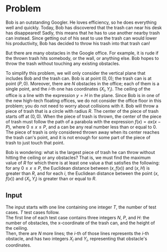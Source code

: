 # Problem

Bob is an outstanding Googler. He loves efficiency, so he does everything well and quickly. Today, Bob has discovered that the trash can near his desk has disappeared! Sadly, this means that he has to use another nearby trash can instead. Since getting out of his seat to use the trash can would lower his productivity, Bob has decided to throw his trash into that trash can!

But there are many obstacles in the Google office. For example, it is rude if the thrown trash hits somebody, or the wall, or anything else. Bob hopes to throw the trash without touching any existing obstacles.

To simplify this problem, we will only consider the vertical plane that includes Bob and the trash can. Bob is at point $(0, 0)$; the trash can is at point $(P, 0)$. Moreover, there are $N$ obstacles in the office; each of them is a single point, and the $i$-th one has coordinates $(X_i, Y_i)$. The ceiling of the office is a line with the expression $y=H$ in the plane. Since Bob is in one of the new high-tech floating offices, we do not consider the office floor in this problem; you do not need to worry about collisions with it. Bob will throw a piece of trash that is a circle with radius $R$. The center of the piece of trash starts off at $(0, 0)$. When the piece of trash is thrown, the center of the piece of trash must follow the path of a parabola with the expression $f(x)=ax(x-P)$, where $0 ≤ x ≤ P$, and a can be any real number less than or equal to $0$. The piece of trash is only considered thrown away when its center reaches the trash can's point, and it is not enough for some part of the piece of trash to just touch that point.

Bob is wondering: what is the largest piece of trash he can throw without hitting the ceiling or any obstacles? That is, we must find the maximum value of $R$ for which there is at least one value a that satisfies the following: for any $0 ≤ x ≤ P$, the Euclidean distance between $(x, f(x))$ and $(x, H)$ is greater than $R$, and for each $i$, the Euclidean distance between the point $(x, f(x))$ and $(X_i, Y_i)$ is greater than or equal to $R$.

## Input

The input starts with one line containing one integer $T$, the number of test cases. $T$ test cases follow.  
The first line of each test case contains three integers $N$, $P$, and $H$: the number of obstacles, the x-coordinate of the trash can, and the height of the ceiling.  
Then, there are $N$ more lines; the $i$-th of those lines represents the $i$-th obstacle, and has two integers $X_i$ and $Y_i$, representing that obstacle's coordinates.
